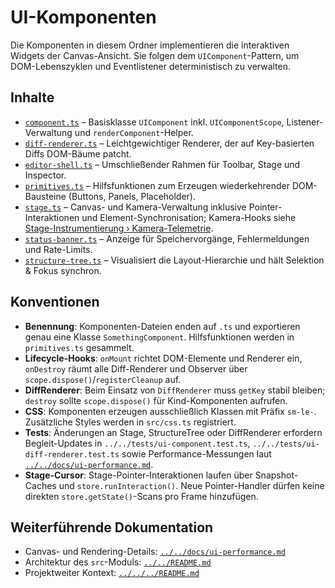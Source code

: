 # UI-Komponenten

Die Komponenten in diesem Ordner implementieren die interaktiven Widgets der Canvas-Ansicht. Sie folgen dem `UIComponent`-Pattern, um DOM-Lebenszyklen und Eventlistener deterministisch zu verwalten.

## Inhalte
- [`component.ts`](component.ts) – Basisklasse `UIComponent` inkl. `UIComponentScope`, Listener-Verwaltung und `renderComponent`-Helper.
- [`diff-renderer.ts`](diff-renderer.ts) – Leichtgewichtiger Renderer, der auf Key-basierten Diffs DOM-Bäume patcht.
- [`editor-shell.ts`](editor-shell.ts) – Umschließender Rahmen für Toolbar, Stage und Inspector.
- [`primitives.ts`](primitives.ts) – Hilfsfunktionen zum Erzeugen wiederkehrender DOM-Bausteine (Buttons, Panels, Placeholder).
- [`stage.ts`](stage.ts) – Canvas- und Kamera-Verwaltung inklusive Pointer-Interaktionen und Element-Synchronisation; Kamera-Hooks siehe [Stage-Instrumentierung › Kamera-Telemetrie](../../../docs/stage-instrumentation.md#kamera-telemetrie).
- [`status-banner.ts`](status-banner.ts) – Anzeige für Speichervorgänge, Fehlermeldungen und Rate-Limits.
- [`structure-tree.ts`](structure-tree.ts) – Visualisiert die Layout-Hierarchie und hält Selektion & Fokus synchron.

## Konventionen
- **Benennung**: Komponenten-Dateien enden auf `.ts` und exportieren genau eine Klasse `SomethingComponent`. Hilfsfunktionen werden in `primitives.ts` gesammelt.
- **Lifecycle-Hooks**: `onMount` richtet DOM-Elemente und Renderer ein, `onDestroy` räumt alle Diff-Renderer und Observer über `scope.dispose()`/`registerCleanup` auf.
- **DiffRenderer**: Beim Einsatz von `DiffRenderer` muss `getKey` stabil bleiben; `destroy` sollte `scope.dispose()` für Kind-Komponenten aufrufen.
- **CSS**: Komponenten erzeugen ausschließlich Klassen mit Präfix `sm-le-`. Zusätzliche Styles werden in `src/css.ts` registriert.
- **Tests**: Änderungen an Stage, StructureTree oder DiffRenderer erfordern Begleit-Updates in `../../tests/ui-component.test.ts`, `../../tests/ui-diff-renderer.test.ts` sowie Performance-Messungen laut [`../../docs/ui-performance.md`](../../docs/ui-performance.md).
- **Stage-Cursor**: Stage-Pointer-Interaktionen laufen über Snapshot-Caches und `store.runInteraction()`. Neue Pointer-Handler dürfen keine direkten `store.getState()`-Scans pro Frame hinzufügen.

## Weiterführende Dokumentation
- Canvas- und Rendering-Details: [`../../docs/ui-performance.md`](../../docs/ui-performance.md)
- Architektur des `src`-Moduls: [`../../README.md`](../../README.md)
- Projektweiter Kontext: [`../../../README.md`](../../../README.md)
